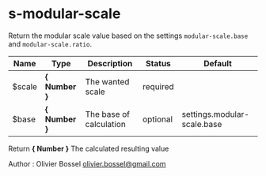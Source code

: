 # s-modular-scale

Return the modular scale value based on the settings ```modular-scale.base``` and ```modular-scale.ratio```.



Name  |  Type  |  Description  |  Status  |  Default
------------  |  ------------  |  ------------  |  ------------  |  ------------
$scale  |  **{ Number }**  |  The wanted scale  |  required  |
$base  |  **{ Number }**  |  The base of calculation  |  optional  |  settings.modular-scale.base

Return **{ Number }** The calculated resulting value

Author : Olivier Bossel <olivier.bossel@gmail.com>